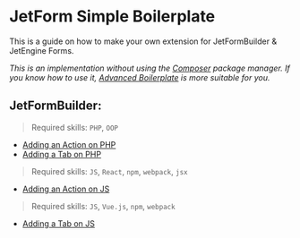 # JetForm Simple Boilerplate
This is a guide on how to make your own extension for JetFormBuilder & JetEngine Forms. 

*This is an implementation without using the [Composer](https://getcomposer.org/doc/00-intro.md) package manager. If you know how to use it, [Advanced Boilerplate](https://github.com/girafffee/jet-forms-addon-boilerplate-advanced) is more suitable for you.*

## JetFormBuilder:
> Required skills: `PHP`, `OOP`
 - [Adding an Action on PHP](https://github.com/girafffee/jet-forms-addon-boilerplate-simple/blob/main/docs/JetFormBuilder/add-action/PHP.md)
 - [Adding a Tab on PHP](https://github.com/girafffee/jet-forms-addon-boilerplate-simple/blob/main/docs/JetFormBuilder/add-tab/PHP.md)

> Required skills: `JS`, `React`, `npm`, `webpack`, `jsx` 
 - [Adding an Action on JS](https://github.com/girafffee/jet-forms-addon-boilerplate-simple/blob/main/docs/JetFormBuilder/add-action/JS.md)
> Required skills: `JS`, `Vue.js`, `npm`, `webpack`
 - [Adding a Tab on JS](https://github.com/girafffee/jet-forms-addon-boilerplate-simple/blob/main/docs/JetFormBuilder/add-tab/JS.md)